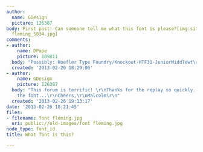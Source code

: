 ```yaml
---
author:
  name: GDesign
  picture: 126387
body: First post! Can someone tell me what this font is please?[img:sites/default/files/old-images/font
  fleming_5834.jpg]
comments:
- author:
    name: DPape
    picture: 109811
  body: "Possibly: Hoefler Type Foundry/Knockout-HTF31-JuniorMiddlewt\r\n[[http://www.typography.com/fonts/font_styles.php?productLineID=100013]][img:sites/default/files/old-images/build1_5680.jpg]"
  created: '2013-02-26 18:29:06'
- author:
    name: GDesign
    picture: 126387
  body: "This forum is terrific! \r\nThanks for the replay so quickly. I've downloaded
    the font...\r\nCheers,\r\nMalcolm\r\n"
  created: '2013-02-26 19:13:17'
date: '2013-02-26 18:21:45'
files:
- filename: font fleming.jpg
  uri: public://old-images/font fleming.jpg
node_type: font_id
title: What font is this?

---
```

